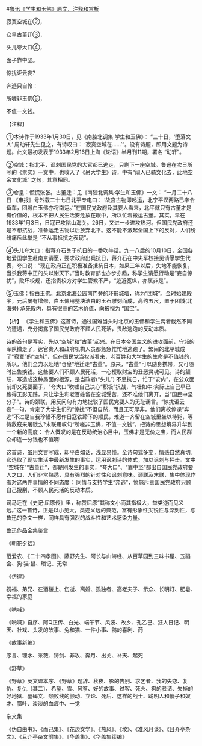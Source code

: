 #[鲁迅《学生和玉佛》原文、注释和赏析](https://www.vrrw.net/wx/9331.html)

寂寞空城在②，

仓皇古董迁③，

头儿夸大口④，

面子靠中坚。

惊扰讵云妄?

奔逃只自怜：

所嗟非玉佛⑤，

不值一文钱。

【注释】

①本诗作于1933年1月30日，见《南腔北调集·学生和玉佛》： “三十日，‘堕落文人’ 周动轩先生见之，有诗叹曰： ‘寂寞空城在……’”。没有诗题，即用文题为诗题。此文最初发表于1933年2月16日上海《论语》半月刊11期，署名 “动轩”。

②空城：指北平，讽刺国民党的大官都已逃走，只剩下一座空城。鲁迅在次日所写的《崇实》一文中，也收入了《吊大学生》诗，中有“阔人已骑文化去，此地空余文化城” 之句，其意相同。

③仓皇：慌慌张张。古董迁：见《南腔北调集·学生和玉佛》一文： “一月二十八日 《申报》号外载二十七日北平专电曰： ‘故宫古物即起运，北宁平汉两路已奉令备车，团城白玉佛亦将南运。’”在国民党政府及其要人看来，北平就只有古董才是有价值的，根本不把人民生活安危放在眼中，所以忙着搬运古董。其实，早在1933年1月3日，日寇已攻陷山海关。26日，又进一步进攻热河。但国民党政府还是不想抗战，准备运走古物以后放弃北平。这不能不激起全国上下的反对，人们纷纷痛斥此举是 “不从事抵抗之表现”。

④头儿夸大口：指蒋介石关于抗日的一番吹牛话。九一八后的10月10日，全国各地爱国学生赴南京请愿，要求政府出兵抗日，蒋介石在中央军校接见请愿学生代表，夸口说：“现在政府正在积极准备抵抗日本，如果三年以后，失地不能恢复，当杀我蒋中正的头以谢天下。”当时教育部也亦步亦趋，称学生请愿行动是“妄自惊扰”，败坏校规，还指责校方对学生管教不严，“迹近宽纵，亦属非是”。

⑤玉佛：指白玉佛。北京北海公园南门旁的环形城墙，称为“团城”。金时始建殿宇，元后屡有增修，白玉佛用整块洁白的玉石雕刻而成，高约五尺，置于团城(北海旁) 承先殿内，具有很高的艺术价值，向被视为 “国宝”。



【析】 《学生和玉佛》这首诗，通过国难当头时北京的玉佛和学生两者截然不同的遭遇，充分揭露了国民党政府不顾人民死活，畏敌逃跑的反动本质。

诗的首句是写实，先以“空城”和“古董”起兴。在日本帝国主义的进攻面前，守城的军队撤走了，达官贵人和政府机构人员都急急忙忙地逃跑了。繁闹的北平城成了“寂寞”的“空城”，但在国民党当权派看来，老百姓和大学生的生命是不值钱的，所以，他们全力以赴地“仓皇”地迁走“古董”。原来，“古董”可以随身携带，又可随时出售换钱。这些要人们不顾人民死活，一心攫取财宝的丑恶灵魂可见。诗的颔联，写造成这种局面的根源，是当政者(“头儿”) 不思抗日，忙于“安内”，在公众面前却又死要面子，“夸大口”吹嘘自己决心“积极”抗战，气壮如牛;实际上自己早已跑得无影无踪，只让学生和老百姓留在空城受苦，还不准他们离开，当“国民中坚分子”。诗的颈联，用反问句有力地批驳了国民党要人的无耻谰言。“惊扰讵云妄”一句，肯定了大学生们的“惊扰”不但自然，而且无可厚非，他们离校停课“奔逃”不过是自我珍惜不愿作日寇铁蹄下的顺民，难道一齐留在空城里坐以待毙，等待敌寇来屠戮么?末联用叹句“所嗟非玉佛，不值一文钱”，把诗的思想境界升华到一个新的高度： 令人慨叹的是在反动统治心目中，玉佛才是无价之宝，而人民群众却连一分钱也不值啊!

这首诗，虽用文言写成，却平白如话，浅显易懂。全诗句式多变，情感自然真切。它选取了现实生活中最新发生的事实，运用讽刺诗的体式，加以讽刺与抨击。文中 “空城在”“古董迁”，都是刚发生的事实，“夸大口”、“靠中坚”都出自国民党政府要人之口，人们非常熟悉，具有强烈的针对性和讽刺意味。颈联及末联，集中体现作者对这两件事情的不同态度： 同情与支持学生“奔逃”，愤怒斥责国民党政府只顾自己搜刮，不顾人民死活的反动本质。

司马迁在《史记·屈原传》里，称赞屈原“其称文小而其指极大，举类迩而见义远。”这一首诗，正是以小见大，类迩义远的典范，富有形象性尖锐性与深刻性，与鲁迅的杂文一样，同样具有强烈的战斗性和艺术感染力量。

鲁迅作品全集鉴赏

《朝花夕拾》

范爱农、《二十四孝图》、藤野先生、阿长与山海经、从百草园到三味书屋、五猖会、狗·猫·鼠、琐记、无常

《仿徨》

祝福、弟兄、在酒楼上、伤逝、离婚、孤独者、高老夫子、示众、长明灯、肥皂、幸福的家庭

《呐喊》

《呐喊》自序、阿Q正传、白光、端午节、风波、故乡、孔乙己、狂人日记、明天、社戏、头发的故事、兔和猫、一件小事、鸭的喜剧、药

《故事新编》

序言、理水、采薇、铸剑、非攻、奔月、出关、补天、起死

《野草》

《野草》英文译本序、《野草》题辞、秋夜、影的告别、求乞者、我的失恋、复仇、复仇〔其二〕、希望、雪、风筝、好的故事、过客、死火、狗的驳诘、失掉的好地狱、墓碣文、颓败线的颤动、立论、死后、这样的战士、聪明人和傻子和奴才、腊叶、淡淡的血痕中、一觉

杂文集

《伪自由书》、《而己集》、《花边文学》、《热风》、《坟》、《准风月谈》、《且介亭杂文》、《且介亭杂文附集》、《华盖集》、《华盖集续编》

